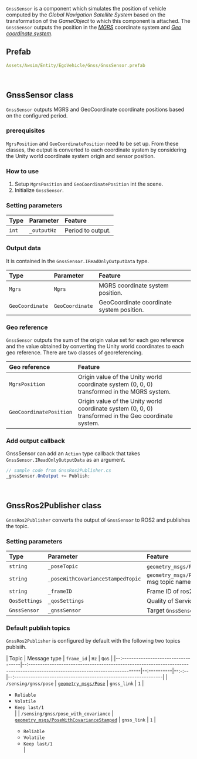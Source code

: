 `GnssSensor` is a component which simulates the position of vehicle computed by the *Global Navigation Satellite System* based on the transformation of the *GameObject* to which this component is attached.
The `GnssSensor` outputs the position in the [*MGRS*](https://www.maptools.com/tutorials/mgrs/quick_guide) coordinate system and [*Geo coordinate system*](https://en.wikipedia.org/wiki/Geographic_coordinate_system).

## Prefab

```{.yml .no-copy}
Assets/Awsim/Entity/EgoVehicle/Gnss/GnssSensor.prefab
```

<br>


## GnssSensor class

`GnssSensor` outputs MGRS and GeoCoordinate coordinate positions based on the configured period.

### prerequisites

`MgrsPosition` and `GeoCoordinatePosition` need to be set up. From these classes, the output is converted to each coordinate system by considering the Unity world coordinate system origin and sensor position.

### How to use

1. Setup `MgrsPosition` and `GeoCoordinatePosition` int the scene.
1. Initialize `GnssSensor`.


### Setting parameters

|Type|Parameter|Feature|
|:--|:--|:--|
|`int`|`_outputHz`|Period to output.|

### Output data

It is contained in the `GnssSensor.IReadOnlyOutputData` type.

|Type|Parameter|Feature|
|:--|:--|:--|
|`Mgrs`|`Mgrs`|MGRS coordinate system position.|
|`GeoCoordinate`|`GeoCoordinate`|GeoCoordinate coordinate system position.|

### Geo reference

`GnssSensor` outputs the sum of the origin value set for each geo reference and the value obtained by converting the Unity world coordinates to each geo reference. There are two classes of georeferencing.

|Geo reference|Feature|
|:--|:--|
|`MgrsPosition`|Origin value of the Unity world coordinate system (0, 0, 0) transformed in the MGRS system.|
|`GeoCoordinatePosition`|Origin value of the Unity world coordinate system (0, 0, 0) transformed in the Geo coordinate system.|




### Add output callback

GnssSensor can add an `Action` type callback that takes `GnssSensor.IReadOnlyOutputData` as an argument.

```cs
// sample code from GnssRos2Publisher.cs
_gnssSensor.OnOutput += Publish;
```

<br> 

## GnssRos2Publisher class

`GnssRos2Publisher` converts the output of `GnssSensor` to ROS2 and publishes the topic.

### Setting parameters

|Type|Parameter|Feature|
|:--|:--|:--|
|`string`|`_poseTopic`|`geometry_msgs/Pose` msg topic name.|
|`string`|`_poseWithCovarianceStampedTopic`|`geometry_msgs/PoseWithCovarianceStamped` msg topic name.|
|`string`|`_frameID`|Frame ID of ros2.|
|`QosSettings`|`_qosSettings`|Quality of Service settings of ros2.|
|`GnssSensor`|`_gnssSensor`|Target `GnssSensor` instance.|

### Default publish topics

`GnssRos2Publisher` is configured by default with the following two topics publsiih.

| Topic                                | Message type                                                                                                                   | `frame_id`  | `Hz`  | `QoS`                                                            |
|--:-----------------------------------|--:-----------------------------------------------------------------------------------------------------------------------------|--:----------|--:-:--|--:---------------------------------------------------------------|
| `/sensing/gnss/pose`                 | [`geometry_msgs/Pose`](https://docs.ros.org/en/api/geometry_msgs/html/msg/Pose.html)                                           | `gnss_link` | `1`   | <ul><li>`Reliable`</li><li>`Volatile`</li><li>`Keep last/1`</li> |
| `/sensing/gnss/pose_with_covariance` | [`geometry_msgs/PoseWithCovarianceStamped`](https://docs.ros.org/en/api/geometry_msgs/html/msg/PoseWithCovarianceStamped.html) | `gnss_link` | `1`   | <ul><li>`Reliable`</li><li>`Volatile`</li><li>`Keep last/1`</li> |
